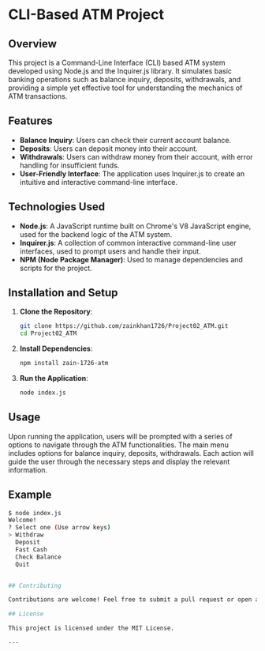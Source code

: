 # CLI-Based ATM Project

## Overview

This project is a Command-Line Interface (CLI) based ATM system developed using Node.js and the Inquirer.js library. It simulates basic banking operations such as balance inquiry, deposits, withdrawals, and providing a simple yet effective tool for understanding the mechanics of ATM transactions.

## Features

- **Balance Inquiry**: Users can check their current account balance.
- **Deposits**: Users can deposit money into their account.
- **Withdrawals**: Users can withdraw money from their account, with error handling for insufficient funds.
- **User-Friendly Interface**: The application uses Inquirer.js to create an intuitive and interactive command-line interface.

## Technologies Used

- **Node.js**: A JavaScript runtime built on Chrome's V8 JavaScript engine, used for the backend logic of the ATM system.
- **Inquirer.js**: A collection of common interactive command-line user interfaces, used to prompt users and handle their input.
- **NPM (Node Package Manager)**: Used to manage dependencies and scripts for the project.

## Installation and Setup

1. **Clone the Repository**:
   ```bash
   git clone https://github.com/zainkhan1726/Project02_ATM.git
   cd Project02_ATM
   ```

2. **Install Dependencies**:
   ```bash
   npm install zain-1726-atm
   ```

3. **Run the Application**:
   ```bash
   node index.js
   ```

## Usage

Upon running the application, users will be prompted with a series of options to navigate through the ATM functionalities. The main menu includes options for balance inquiry, deposits, withdrawals. Each action will guide the user through the necessary steps and display the relevant information.

## Example

```bash
$ node index.js
Welcome!
? Select one (Use arrow keys)
> Withdraw
  Deposit
  Fast Cash
  Check Balance
  Quit


## Contributing

Contributions are welcome! Feel free to submit a pull request or open an issue to discuss potential improvements or report bugs.

## License

This project is licensed under the MIT License.

---
